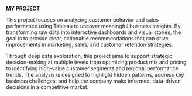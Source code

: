 **MY PROJECT**

This project focuses on analyzing customer behavior and sales performance using Tableau to uncover meaningful business insights. By transforming raw data into interactive dashboards and visual stories, the goal is to provide clear, actionable recommendations that can drive improvements in marketing, sales, and customer retention strategies.

Through deep data exploration, this project aims to support strategic decision-making at multiple levels from optimizing product mix and pricing to identifying high-value customer segments and regional performance trends. The analysis is designed to highlight hidden patterns, address key business challenges, and help the company make informed, data-driven decisions in a competitive market.
